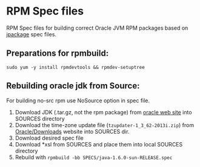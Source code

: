 RPM Spec files
==============

RPM Spec files for building correct Oracle JVM RPM packages based on
[jpackage](http://www.jpackage.org/develdocs.php#rebuilding) spec 
files.

Preparations for rpmbuild:
--------------------------
    
    sudo yum -y install rpmdevtools && rpmdev-setuptree



Rebuilding oracle jdk from Source:
-----------------------

For building no-src rpm use NoSource option in spec file.

1. Download JDK (.tar.gz, not the rpm package) from [oracle web site](http://www.oracle.com/technetwork/java/) into SOURCES directory
2. Download the time-zone update file (`tzupdater-1_3_62-2013i.zip`) from [Oracle/Downloads](http://www.oracle.com/technetwork/java/javase/downloads/index.html) website into SOURCES dir.
3. Download desired spec file 
4. Download *xsl from SOURCES and place them into local SOURCES directory
5. Rebuild with
```rpmbuild -bb SPECS/java-1.6.0-sun-RELEASE.spec```
